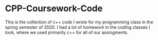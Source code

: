 # CPP-Coursework-Code
This is the collection of c++ code I wrote for my programming class in the spring semester of 2020. I had a lot of homework in the coding classes I took, where we used primarily c++ for all of our assingments.
